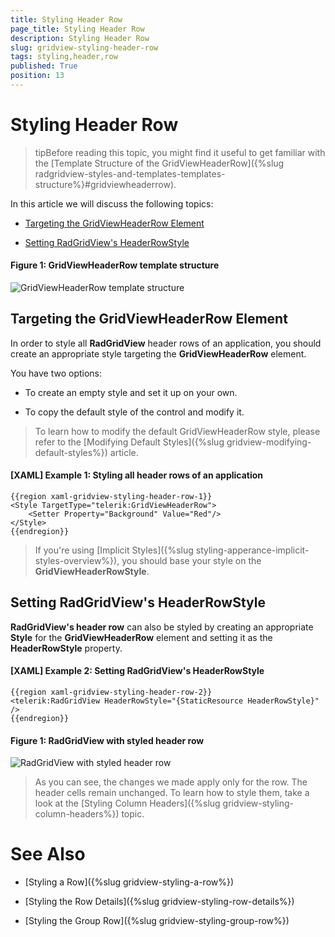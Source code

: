 ```yaml
---
title: Styling Header Row
page_title: Styling Header Row
description: Styling Header Row
slug: gridview-styling-header-row
tags: styling,header,row
published: True
position: 13
---
```


# Styling Header Row

>tipBefore reading this topic, you might find it useful to get familiar with the [Template Structure of the GridViewHeaderRow]({%slug radgridview-styles-and-templates-templates-structure%}#gridviewheaderrow).

In this article we will discuss the following topics:

* [Targeting the GridViewHeaderRow Element](#targeting-the-gridviewheaderrow-element)

* [Setting RadGridView's HeaderRowStyle](#setting-radgridviews-headerrowstyle)

#### __Figure 1: GridViewHeaderRow template structure__

![GridViewHeaderRow template structure](images/gridview-headerrow-template.png)

## Targeting the GridViewHeaderRow Element

In order to style all __RadGridView__ header rows of an application, you should create an appropriate style targeting the __GridViewHeaderRow__ element.

You have two options:

* To create an empty style and set it up on your own.

* To copy the default style of the control and modify it.

>To learn how to modify the default GridViewHeaderRow style, please refer to the [Modifying Default Styles]({%slug gridview-modifying-default-styles%}) article.

#### __[XAML] Example 1: Styling all header rows of an application__

	{{region xaml-gridview-styling-header-row-1}}
	<Style TargetType="telerik:GridViewHeaderRow">
        <Setter Property="Background" Value="Red"/>
    </Style>
	{{endregion}}

>If you're using [Implicit Styles]({%slug styling-apperance-implicit-styles-overview%}), you should base your style on the __GridViewHeaderRowStyle__.

## Setting RadGridView's HeaderRowStyle

__RadGridView's header row__ can also be styled by creating an appropriate __Style__ for the **GridViewHeaderRow**  element and setting it as the __HeaderRowStyle__ property.

#### __[XAML] Example 2: Setting RadGridView's HeaderRowStyle__

	{{region xaml-gridview-styling-header-row-2}}
	<telerik:RadGridView HeaderRowStyle="{StaticResource HeaderRowStyle}" />
	{{endregion}}

#### __Figure 1: RadGridView with styled header row__

![RadGridView with styled header row](images/RadGridView_Styles_and_Templates_Styling_GridViewHeaderRow_03.png)

>As you can see, the changes we made apply only for the row. The header cells remain unchanged. To learn how to style them, take a look at the [Styling Column Headers]({%slug gridview-styling-column-headers%}) topic.

# See Also

 * [Styling a Row]({%slug gridview-styling-a-row%})

 * [Styling the Row Details]({%slug gridview-styling-row-details%})

 * [Styling the Group Row]({%slug gridview-styling-group-row%})
